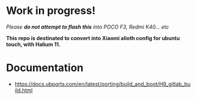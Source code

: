 # Work in progress!
_Please **do not attempt to flash this** into POCO F3, Redmi K40... etc_

**This repo is destinated to convert into Xiaomi alioth config for ubuntu touch, with Halium 11.**

# Documentation
- https://docs.ubports.com/en/latest/porting/build_and_boot/H9_gitlab_build.html
<!-- - https://pad.ubports.com/p/treble-device-adaptation -->
